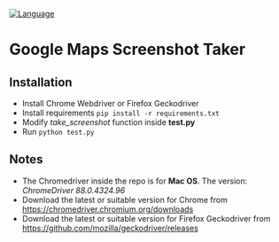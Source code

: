 [![Language](https://img.shields.io/badge/language-python-blue.svg)](https://www.python.org/)

# Google Maps Screenshot Taker

## Installation
- Install Chrome Webdriver or Firefox Geckodriver 
- Install requirements ```pip install -r requirements.txt```
- Modify _take_screenshot_ function inside **test.py**
- Run ```python test.py```

## Notes
- The Chromedriver inside the repo is for **Mac OS**. The version: _ChromeDriver 88.0.4324.96_
- Download the latest or suitable version for Chrome from https://chromedriver.chromium.org/downloads
- Download the latest or suitable version for Firefox Geckodriver from https://github.com/mozilla/geckodriver/releases
